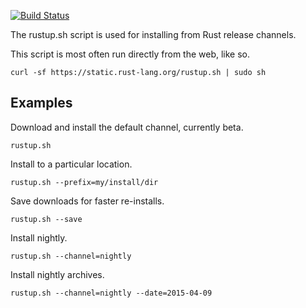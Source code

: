 [![Build Status](https://travis-ci.org/rust-lang/rustup.svg?branch=master)](https://travis-ci.org/rust-lang/rustup)

The rustup.sh script is used for installing from Rust release channels.

This script is most often run directly from the web, like so.

```
curl -sf https://static.rust-lang.org/rustup.sh | sudo sh
```

## Examples

Download and install the default channel, currently beta.

```
rustup.sh
```

Install to a particular location.

```
rustup.sh --prefix=my/install/dir
```

Save downloads for faster re-installs.

```
rustup.sh --save
```

Install nightly.

```
rustup.sh --channel=nightly
```

Install nightly archives.

```
rustup.sh --channel=nightly --date=2015-04-09
```
